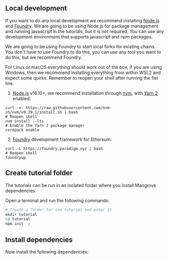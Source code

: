 ## Local development

If you want to do any local development we recommend installing [Node.js](https://nodejs.org/en/) and [Foundry](https://book.getfoundry.sh/getting-started/installation.html).
We are going to be using Node.js for package management and running javascript in the tutorials, but it is not required. You can use any development environment that supports javascript and npm packages.

We are going to be using Foundry to start local forks for existing chains. You don't have to use Foundry to do this, you can use any tool you want to do this, but we recommend Foundry.

For Linux or macOS everything should work out of the box, if you are using Windows, then we recommend installing everything from within WSL2 and expect some quirks.
Remember to reopen your shell after running the fist line.

1. [Node.js](https://nodejs.org/en/) v16.10+, we recommend installation through [nvm](https://github.com/nvm-sh/nvm#installing-and-updating), with [Yarn 2](https://yarnpkg.com/getting-started/install) enabled:

```shell
curl -o- https://raw.githubusercontent.com/nvm-sh/nvm/v0.39.1/install.sh | bash
# Reopen shell
nvm install --lts
# Enable the Yarn 2 package manager
corepack enable
```

2. [Foundry](https://book.getfoundry.sh/getting-started/installation.html) development framework for Ethereum:

```shell
curl -L https://foundry.paradigm.xyz | bash
# Reopen shell
foundryup
```

## Create tutorial folder

The tutorials can be run in an isolated folder where you install Mangrove dependencies.

Open a terminal and run the following commands:

```bash
# Create a folder for the tutorial and enter it
mkdir tutorial
cd tutorial
npm init -y
```

## Install dependencies

Now install the following dependencies:
